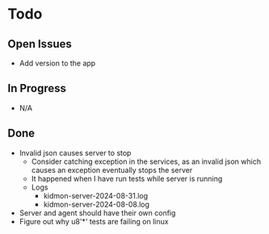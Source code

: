 # Todo

## Open Issues

* Add version to the app

## In Progress

* N/A

## Done

* Invalid json causes server to stop
    * Consider catching exception in the services, as an invalid json which causes an exception eventually stops the server
    * It happened when I have run tests while server is running
    * Logs
        * kidmon-server-2024-08-31.log
        * kidmon-server-2024-08-08.log
* Server and agent should have their own config
* Figure out why u8'*' tests are failing on linux